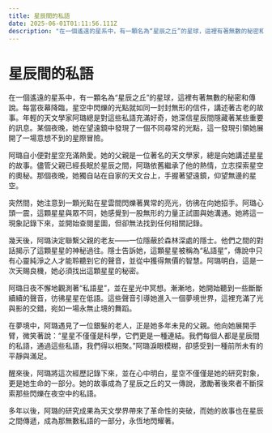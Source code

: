 ```yaml
---
title: 星辰間的私語
date: 2025-06-01T01:11:56.111Z
description: "在一個遙遠的星系中，有一顆名為“星辰之丘”的星球，這裡有著無數的秘密和傳說。每當夜幕降臨，星空中閃爍的光點就如同一封封無形的信件，講述著古老的故事。年輕的天文學家阿璐總是對這些私語充滿好奇，她深信星辰間隱藏著某些重要的訊息。某個夜晚，她在望遠鏡中發現了一個不同尋常的光點，這一發現引領她展開了一場意想不到的星際冒險。"
---
```


# 星辰間的私語

在一個遙遠的星系中，有一顆名為“星辰之丘”的星球，這裡有著無數的秘密和傳說。每當夜幕降臨，星空中閃爍的光點就如同一封封無形的信件，講述著古老的故事。年輕的天文學家阿璐總是對這些私語充滿好奇，她深信星辰間隱藏著某些重要的訊息。某個夜晚，她在望遠鏡中發現了一個不同尋常的光點，這一發現引領她展開了一場意想不到的星際冒險。

阿璐自小便對星空充滿熱愛。她的父親是一位著名的天文學家，總是向她講述星星的故事。儘管父親已經長眠於星辰之間，阿璐依舊繼承了他的熱情，立志探索星空的奧秘。那個夜晚，她獨自站在自家的天文台上，手握著望遠鏡，仰望無邊的星空。

突然間，她注意到一顆光點在星雲間閃爍著異常的亮光，彷彿在向她招手。阿璐心頭一震，這顆星星與眾不同，她感覺到一股無形的力量正試圖與她溝通。她將這一現象記錄下來，並開始查閱星圖，但卻無法找到任何相關記錄。

幾天後，阿璐決定聯繫父親的老友——一位隱蔽於森林深處的隱士。他們之間的對話揭示了這顆星星的神秘過往。隱士告訴她，這顆星星被稱為“私語星”，傳說中只有心靈純淨之人才能聆聽到它的聲音，並從中獲得無價的智慧。阿璐明白，這是一次天賜良機，她必須找出這顆星星的秘密。

阿璐日夜不懈地觀測著“私語星”，並在星光中冥想。漸漸地，她開始聽到一些斷斷續續的聲音，彷彿星星在低語。這些聲音引導她進入一個夢境世界，這裡充滿了光與影的交錯，宛如一場永無止境的舞蹈。

在夢境中，阿璐遇見了一位銀髮的老人，正是她多年未見的父親。他向她展開手臂，微笑著說：“星星不僅僅是科學，它們更是一種連結。我們每個人都是星辰間的私語，通過這些私語，我們得以相聚。”阿璐淚眼模糊，卻感受到一種前所未有的平靜與滿足。

醒來後，阿璐將這次經歷記錄下來，並在心中明白，星空不僅僅是她的研究對象，更是她生命的一部分。她的故事成為了星辰之丘的又一傳說，激勵著後來者不斷探索那些閃爍在夜空中的私語。

多年以後，阿璐的研究成果為天文學界帶來了革命性的突破，而她的故事也在星辰之間傳遞，成為那無數私語的一部分，永恆地閃耀著。